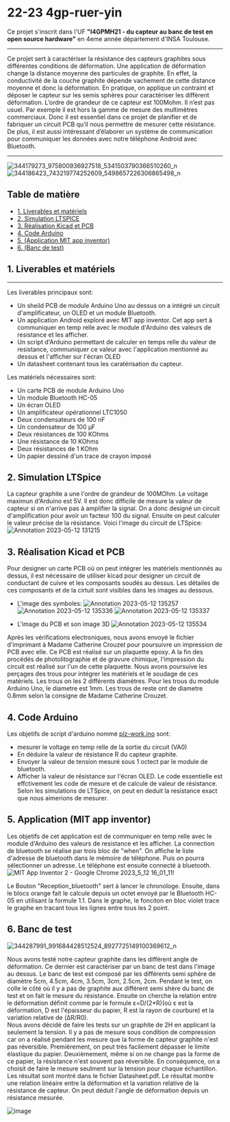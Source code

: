 # 22-23 4gp-ruer-yin

Ce projet s'inscrit dans l'UF **"I4GPMH21 - du capteur au banc de test en open source hardware"** en 4eme année département d'INSA Toulouse.
***

Ce projet sert à caractériser la résistance des capteurs graphites sous différentes conditions de déformation. Une application de déformation change la distance moyenne des particules de graphite. En effet, la conductivité de la couche graphite dépende vachement de cette distance moyenne et donc la déformation. En pratique, on applique un contraint et déposer le capteur sur les semis sphères pour caractériser les diffèrent déformation. L’ordre de grandeur de ce capteur est 100Mohm. Il n’est pas usuel. Par exemple il est hors la gamme de mesure des multimètres commerciaux. Donc il est essentiel dans ce projet de planifier et de fabriquer un circuit PCB qu’il nous permettre de mesurer cette résistance. De plus, il est aussi intéressant d’élaborer un système de communication pour communiquer les données avec notre téléphone Android avec Bluetooth. 
***  
![344179273_975800936927518_5341503790366510260_n](https://github.com/MOSH-Insa-Toulouse/4gp-ruer-yin/assets/55764097/9c72dcec-b65c-47d8-bfe3-1c6ddb006259)
![344186423_743219774252609_5498657226306865498_n](https://github.com/MOSH-Insa-Toulouse/4gp-ruer-yin/assets/55764097/fc572568-e9a5-4f5a-8190-813ba75efc62)
## Table de matière
* [1. Liverables et matériels](#PremiereSection)
* [2. Simulation LTSPICE](#SixiemeSection)
* [3. Réalisation Kicad et PCB](#DeuxiemeSection)
* [4. Code Arduino](#TroisemeSection)
* [5. (Application MIT app inventor)](#QuartiemeSection)
* [6. (Banc de test)](#CinqiemeSection)
## 1. Liverables et matériels <a id="PremiereSection"></a>
***
Les liverables principaux sont: 
* Un sheild PCB de module Arduino Uno au dessus on a intégré un circuit d'amplificateur, un OLED et un module Bluetooth.
* Un application Android exploré avec MIT app inventor. Cet app sert à communiquer en temp relle avec le module d'Arduino des valeurs de resistance et les afficher. 
* Un script d'Arduino permettant de calculer en temps relle du valeur de resistance, communiquer ce valeur avec l'application mentionné au dessus et l'afficher sur l'écran OLED
* Un datasheet contenant tous les caratérisation du capteur. 

Les matériels nécessaires sont:
* Un carte PCB de module Arduino Uno
* Un module Bluetooth HC-05
* Un écran OLED
* Un amplificateur opérationnel LTC1050  
* Deux condensateurs de 100 nF  
* Un condensateur de 100 µF 
* Deux résistances de 100 KOhms  
* Une résistance de 10 KOhms  
* Deux résistances de 1 KOhm  
* Un papier dessiné d'un trace de crayon imposé
## 2. Simulation LTSpice
La capteur graphite a une l'ordre de grandeur de 100MOhm. Le voltage maximun d'Arduino est 5V. Il est donc difficile de mesure la valeur de capteur si on n'arrive pas à amplifier la signal. On a donc designé un circuit d'amplification pour avoir un facteur 100 du signal. Ensuite on peut calculer le valeur précise de la résistance. Voici l'image du circuit de LTSpice:
![Annotation 2023-05-12 131215](https://github.com/MOSH-Insa-Toulouse/4gp-ruer-yin/assets/55764097/64b885d9-98c8-4771-98be-362f1aee6683)

## 3. Réalisation Kicad et PCB <a id="DeuxiemeSection"></a>
Pour designer un carte PCB où on peut intégrer les matériels mentionnés au dessus, il est nécessaire de utiliser kicad pour designer un circuit de conductant de cuivre et les composants soudés au dessus. Les détailes de ces composants et de la cirtuit sont visibles dans les images au dessous.  
* L'image des symboles:
![Annotation 2023-05-12 135257](https://github.com/MOSH-Insa-Toulouse/4gp-ruer-yin/assets/55764097/63dd5577-8d7b-423c-ab9e-3f131a618269)
![Annotation 2023-05-12 135336](https://github.com/MOSH-Insa-Toulouse/4gp-ruer-yin/assets/55764097/ec4c70d7-c459-4969-9239-408fdcd7102a)
![Annotation 2023-05-12 135337](https://github.com/MOSH-Insa-Toulouse/4gp-ruer-yin/assets/55764097/2ed6888f-1b2c-45c6-ae54-6d47ec804c43)


* L'image du PCB et son image 3D
 ![Annotation 2023-05-12 135534](https://github.com/MOSH-Insa-Toulouse/4gp-ruer-yin/assets/55764097/d6525599-a3b9-4469-bc31-dcbc922b1e3d)

Après les vérifications electroniques, nous avons envoyé le fichier d'imprimant à Madame Catherine Crouzet pour poursuivre un impression de PCB avec elle. Ce PCB est réalisé sur un plaquette epoxy. A la fin des procédés de photolitographie et de gravure chimique, l'impression du circuit est réalisé sur l'un de cette plaquette. Nous avons poursuive les perçages des trous pour intégrer les matériels et le soudage de ces matériels. Les trous on les 2 différents diamètres. Pour les trous du module Arduino Uno, le diametre est 1mm. Les trous de reste ont de diametre 0.8mm selon la consigne de Madame Catherine Crouzet.

## 4. Code Arduino <a id="TroisemeSection"></a>
Les objetifs de script d'arduino nommé [plz-work.ino](https://github.com/MOSH-Insa-Toulouse/4gp-ruer-yin/tree/main/Arduino/plz-work/plz-work) sont:
* mesurer le voltage en temp relle de la sortie du circuit (VA0)
* En déduire la valeur de résistance R du capteur graphite.
* Envoyer la valeur de tension mesuré sous 1 octect par le module de bluetooth.
* Afficher la valeur de résistance sur l'écran OLED.
Le code essentielle est effctivement les code de mesure et de calcule de valeur de résistance. Selon les simulations de LTSpice, on peut en deduit la resistance exact que nous aimerions de mesurer.

## 5. Application (MIT app inventor) <a id="QuartiemeSection"></a>
Les objetifs de cet application est de communiquer en temp relle avec le module d'Arduino des valeurs de resistance et les afficher. 
La connection de bluetooth se réalise par trois bloc de "when". On affiche le liste d'adresse de bluetooth dans le mémoire de téléphone. Puis on pourra sélectionner un adresse. Le téléphone est ensuite connecté à bluetooth. 
![MIT App Inventor 2 - Google Chrome 2023_5_12 16_01_11](https://github.com/MOSH-Insa-Toulouse/4gp-ruer-yin/assets/55764097/8262ee69-ab9a-41b2-8d50-958a2497ad3e)!

Le Bouton "Reception_bluetooth" sert à lancer le chronologe. Ensuite, dans le blocs orange fait le calcule depuis un octet envoyé par le Bluetooth HC-05 en utilisant la formule  1.1. Dans le graphe, le fonciton en bloc violet trace le graphe en tracant tous les lignes entre tous les 2 point.  


## 6. Banc de test <a id="CinqiemeSection"></a>
![344287991_991684428512524_8927725149100369612_n](https://github.com/MOSH-Insa-Toulouse/4gp-ruer-yin/assets/55764097/d1cc95a4-a901-4529-8e2c-b168caf000b8)

Nous avons testé notre capteur graphite dans les différent angle de déformation. Ce dernier est caractériser par un banc de test dans l'image au dessus. Le banc de test est composé par les différents semi sphère de diamètre 5cm, 4.5cm, 4cm, 3.5cm, 3cm, 2.5cm, 2cm. Pendant le test, on colle le côté où il y a pas de graphite aux différent semi shère du banc de test et on fait le mesure du résistance. Ensuite on cherche la relation entre le déformation définit comme par le formule ε=D/(2*R)(où ε est la déformation, D est l'épaisseur du papier, R est la rayon de courbure) et la variation relative de (ΔR/R0).  
Nous avons décidé de faire les tests sur un graphite de 2H en applicant la seulement la tension. Il y a pas de mesure sous condition de compression car on a réalisé pendant les mesure que la forme de capteur graphite n'est pas réversible. Premièrement, on peut très facilement dépasser le limite élastique du papier. Deuxièmement, même si on ne change pas la forme de ce papier, la résistance n'est souvent pas réversible. En conséquence, on a choisit de faire le mesure seulment sur la tension pour chaque échantillon. Les résultat sont montré dans le fichier Datasheet.pdf.
Le résultat montre une relation linéaire entre la déformation et la variation relative de la résistance de capteur. On peut déduit l'angle de déformation  depuis un résistance mesurée. 

![image](https://github.com/MOSH-Insa-Toulouse/4gp-ruer-yin/assets/55764097/8629ef2b-0bd1-4d0b-9d20-8c3c7c50aaa5)


